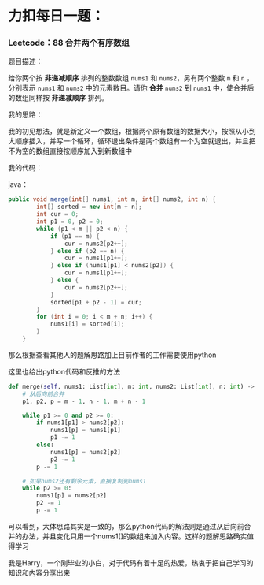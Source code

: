 # 力扣每日一题：

### Leetcode：88 合并两个有序数组

题目描述：

给你两个按 **非递减顺序** 排列的整数数组 `nums1` 和 `nums2`，另有两个整数 `m` 和 `n` ，分别表示 `nums1` 和 `nums2` 中的元素数目。请你 **合并** `nums2` 到 `nums1` 中，使合并后的数组同样按 **非递减顺序** 排列。

我的思路：

我的初见想法，就是新定义一个数组，根据两个原有数组的数据大小，按照从小到大顺序插入，并写一个循环，循环退出条件是两个数组有一个为空就退出，并且把不为空的数组直接按顺序加入到新数组中

我的代码：

java：

```java
public void merge(int[] nums1, int m, int[] nums2, int n) {
        int[] sorted = new int[m + n];
        int cur = 0;
        int p1 = 0, p2 = 0;
        while (p1 < m || p2 < n) {
            if (p1 == m) {
                cur = nums2[p2++];
            } else if (p2 == n) {
                cur = nums1[p1++];
            } else if (nums1[p1] < nums2[p2]) {
                cur = nums1[p1++];
            } else {
                cur = nums2[p2++];
            }
            sorted[p1 + p2 - 1] = cur;
        }
        for (int i = 0; i < m + n; i++) {
            nums1[i] = sorted[i];
        }
    }
```

那么根据查看其他人的题解思路加上目前作者的工作需要使用python

这里也给出python代码和反推的方法

```python
def merge(self, nums1: List[int], m: int, nums2: List[int], n: int) -> None:
    # 从后向前合并
    p1, p2, p = m - 1, n - 1, m + n - 1

    while p1 >= 0 and p2 >= 0:
        if nums1[p1] > nums2[p2]:
            nums1[p] = nums1[p1]
            p1 -= 1
        else:
            nums1[p] = nums2[p2]
            p2 -= 1
        p -= 1

    # 如果nums2还有剩余元素，直接复制到nums1
    while p2 >= 0:
        nums1[p] = nums2[p2]
        p2 -= 1
        p -= 1
```

可以看到，大体思路其实是一致的，那么python代码的解法则是通过从后向前合并的办法，并且变化只用一个nums1[]的数组来加入内容。这样的题解思路确实值得学习



我是Harry，一个刚毕业的小白，对于代码有着十足的热爱，热衷于把自己学习的知识和内容分享出来